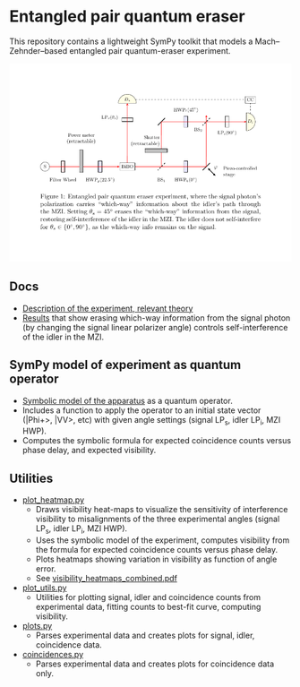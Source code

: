 
# Entangled pair quantum eraser

This repository contains a lightweight SymPy toolkit that models a
Mach–Zehnder–based entangled pair quantum-eraser experiment.

![fig.png](fig.png)

## Docs

- [Description of the experiment, relevant theory](render/lab-6-entangled.pdf) 
- [Results](render/2025-05-29-visibility.pdf) that show erasing which-way information from the signal photon (by changing the signal linear polarizer angle) controls self-interference of the idler in the MZI.

## SymPy model of experiment as quantum operator

- [Symbolic model of the apparatus](lab6entangled.py) as a quantum operator.
- Includes a function to apply the operator to an initial state vector (|Phi+>, |VV>, etc) with given angle settings (signal LP<sub>s</sub>, idler LP<sub>i</sub>, MZI HWP).
- Computes the symbolic formula for expected coincidence counts versus phase delay, and expected visibility.

## Utilities

- [plot_heatmap.py](plot_heatmap.py) 
  - Draws visibility heat-maps to visualize the sensitivity of
    interference visibility to misalignments of the three experimental
    angles (signal LP<sub>s</sub>, idler LP<sub>i</sub>, MZI HWP).
  - Uses the symbolic model of the experiment, computes visibility from the formula for expected coincidence counts versus phase delay.
  - Plots heatmaps showing variation in visibility as function of angle error.
  - See [visibility_heatmaps_combined.pdf](visibility_heatmaps_combined.pdf)
- [plot_utils.py](plot_utils.py)   
  - Utilities for plotting signal, idler and coincidence counts from experimental data, 
  fitting counts to best-fit curve, computing visibility.
- [plots.py](plots.py) 
  - Parses experimental data and creates plots for signal, idler, coincidence data.
- [coincidences.py](coincidences.py)
  - Parses experimental data and creates plots for coincidence data only.


